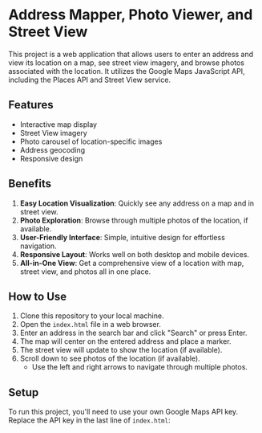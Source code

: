 # Address Mapper, Photo Viewer, and Street View

This project is a web application that allows users to enter an address and view its location on a map, see street view imagery, and browse photos associated with the location. It utilizes the Google Maps JavaScript API, including the Places API and Street View service.

## Features

- Interactive map display
- Street View imagery
- Photo carousel of location-specific images
- Address geocoding
- Responsive design

## Benefits

1. **Easy Location Visualization**: Quickly see any address on a map and in street view.
2. **Photo Exploration**: Browse through multiple photos of the location, if available.
3. **User-Friendly Interface**: Simple, intuitive design for effortless navigation.
4. **Responsive Layout**: Works well on both desktop and mobile devices.
5. **All-in-One View**: Get a comprehensive view of a location with map, street view, and photos all in one place.

## How to Use

1. Clone this repository to your local machine.
2. Open the `index.html` file in a web browser.
3. Enter an address in the search bar and click "Search" or press Enter.
4. The map will center on the entered address and place a marker.
5. The street view will update to show the location (if available).
6. Scroll down to see photos of the location (if available).
   - Use the left and right arrows to navigate through multiple photos.

## Setup

To run this project, you'll need to use your own Google Maps API key. Replace the API key in the last line of `index.html`:
